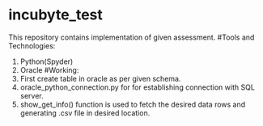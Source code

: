 # incubyte_test
This repository contains implementation of given assessment.
#Tools and Technologies:
1. Python(Spyder)
2. Oracle
#Working:
1. First create table in oracle as per given schema.
2. oracle_python_connection.py for for establishing connection with SQL server.
3. show_get_info() function is used to fetch the desired data rows and generating .csv file in desired location.
